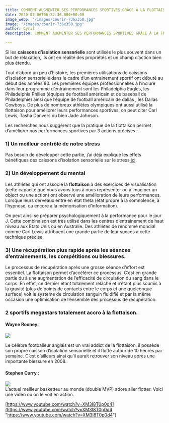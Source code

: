 ```yaml
---
title: COMMENT AUGMENTER SES PERFORMANCES SPORTIVES GRÂCE À LA FLOTTAISON
date: 2020-07-06T06:52:36.000+00:00
image_webp: "/images/courir-736x350.jpg"
image: "/images/courir-736x350.jpg"
author: Cyril
description: COMMENT AUGMENTER SES PERFORMANCES SPORTIVES GRÂCE À LA FLOTTAISON

---
```

Si les **caissons d’isolation sensorielle** sont utilisés le plus souvent dans un but de relaxation, ils ont en réalité des propriétés et un champ d’action bien plus étendu.

Tout d’abord un peu d’histoire, les premières utilisations de caissons d’isolation sensorielle dans le cadre d’un entrainement sportif ont débuté au début des années 80. Les premières équipes professionnelles à l’inclure dans leur programme d’entrainement sont les Philadelphia Eagles, les Philadelphia Philies (équipes de football américain et de baseball de Philadelphie) ainsi que l’équipe de football américain de dallas , les Dallas Cowboys. De plus de nombreux athlètes olympiques ont aussi utilisé la flottaison pour améliorer leurs performances sportives, on peut citer Carl Lewis, Tasha Danvers ou bien Jade Johnson.

Les recherches nous suggèrent que la pratique de la flottaison permet d’améliorer nos performances sportives par 3 actions précises :

### 1) Un meilleur contrôle de notre stress

Pas besoin de développer cette partie, j’ai déjà expliqué les effets bénéfiques des caissons d’isolation sensorielle sur le stress[ ici](https://jeflotte.netlify.app/blog/caisson-isolation-sensorielle/).

### 2) Un développement du mental

Les athlètes qui ont associé la **flottaison** à des exercices de visualisation (cette capacité que nous avons tous à nous représenter ou à imaginer un object ou une action) ont observé une amélioration de leurs performances. Lorsque leurs cerveaux entre en état theta (état propre à la somnolence, à l’hypnose, ou encore à la mémorisation d’information).

On peut ainsi se préparer psychologiquement à la performance pour le jour J. Cette combinaison est très utilisé dans les centres d’entrainement de haut niveau aux Etats Unis ou en Australie. Des athlètes de renommé mondial comme Carl Lewis attribuent une grande partie de leur succès à cette technique précise.

### 3) Une récupération plus rapide après les séances d’entrainements, les compétitions ou blessures.

Le processus de récupération après une grosse séance d’effort est essentiel. La flottaison permet d’accélérer ce processus. C’est en grande partie du à une augmentation de l’efficacité de circulation du sang dans le corps. En effet, ce dernier étant totalement relâché et n’étant plus soumis à la gravité (plus de points de contacts entre le corps et une quelconque surface) voit le système de circulation sanguin fluidifié et par la même occasion une optimisation de l’ensemble des processus de récupération.

### 2 sportifs megastars totalement accro à la flottaison.

#### Wayne Rooney:

![](https://d3nfwcxd527z59.cloudfront.net/content/uploads/2018/06/27151555/Wayne-Rooney-celebrates-scoring-goal-Manchester-United-Roma.jpg)

Le célèbre footballeur anglais est un vrai addict de la flottaison, il possède son propre caisson d’isolation sensorielle et il flotte autour de 10 heures par semaine. C’est d’ailleurs ainsi qu’il aurait retrouver son niveau après une importante blessure en 2008.

#### Stephen Curry :

![](https://cdn.radiofrance.fr/s3/cruiser-production/2021/04/9e31fa65-cfb5-4a76-929b-3aafa420be15/801x410_gettyimages-1309005527.jpg)  
L’actuel meilleur basketteur au monde (double MVP) adore aller flotter. Voici une vidéo où on le voit en action.

[https://www.youtube.com/watch?v=XM3I8T0p0d4](https://www.youtube.com/watch?v=XM3I8T0p0d4 "https://www.youtube.com/watch?v=XM3I8T0p0d4")